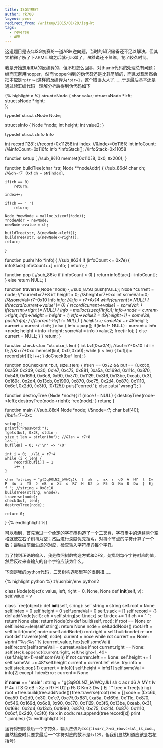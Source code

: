```yaml
---
title: ISG初赛BT
author: rk700
layout: post
redirect_from: /writeup/2015/01/29/isg-bt
tags:
  - reverse
  - ARM
---
```


这道题目是去年ISG初赛的一道ARM逆向题，当时的知识储备还不足以解决。但其实稍微了解了下ARM汇编之后就可以做了，虽然说还不熟练，花了较久时间。

我是开始想用IDA的反编译的，但不知怎么回事，对thumb代码的处理总有问题；继而无奈用hopper，然而hopper得到的伪代码还是比较简陋的，而且发现居然会把本应是`*ptr+=1`这样的反编译为`*ptr=1`，这个错误太大了……于是最后基本还是通过读汇编代码，理解分析后得到伪代码如下

{% highlight c %}
struct sNode {
    char value;
    struct sNode *left;    
    struct sNode *right;    
};

typedef struct sNode Node;

struct sInfo {
    Node *node;
    int height;
    int value2;
}

typedef struct sInfo Info;

int record[128]; //record=0x11258
int index; //&index=0x116f8
int infoCount; //&infoCount=0x116fc
Info *infoStack[]; //infoStack=0x11058

function setup { //sub_8610
    memset(0x11058, 0x0, 0x200);
}

function buildTree(char *str, Node **nodeAddr) { //sub_86d4
    char ch; //&ch=r7+0xf
    ch = str[index];

    if(ch == 0)
        return;

    index++;

    if(ch == ' ')
        return;

    Node *newNode = malloc(sizeof(Node));
    *nodeAddr = newNode;
    newNode->value = ch;

    buildTree(str, &(newNode->left));
    buildTree(str, &(newNode->right));
    return;
}

function push(Info *info) { //sub_8634
    if (infoCount <= 0x7e) {
        infoStack[infoCount++] = info;
    }
    return;
}

function pop { //sub_867c
    if (infoCount > 0) {
        return infoStack[--infoCount];
    }
    else 
        return NULL;
}

function traverse(Node *node) { //sub_8790
    push(NULL);
    Node *current = node; //*current=r7+8
    int height = 0; //&height=r7+0xc
    int someVal = 0; //&someVal=r7+0x10
    Info *info; //*info = r7+0x14
    while(current != NULL) {
        if(record[current->value] != 0) {
            record[current->value] = someVal;
        }
        if(current->right != NULL) {
            info = malloc(sizeof(Info));
            info->node = current->right;
            info->height = height + 1;
            info->value2 = 49*(height+1) + someVal;
            push(info);
        }
        if(current->left != NULL) {
            height++;
            someVal += 48*height;
            current = current->left;
        }
        else {
            info = pop();
            if(info != NULL) {
                current = info->node;
                height = info->height;
                someVal = info->value2;
                free(info);
            }
            else
                current = NULL;
        }
    }
    return;
}

function check(char *str, size_t len) {
    int buf[0xa0/4]; //buf=r7+0x10
    int i = 0; //&i=r7+0xc
    memset(buf, 0x0, 0xa0);
    while (i < len) {
        buf[i] = record[str[i]];
        i++;
    }
    doCheck(buf, len);
}

function doCheck(int *buf, size_t len) {
    if(len == 0x22 && buf == {0xc6b, 0xa59, 0x2d9, 0x30, 0x1e7, 0xc75, 
                            0x881, 0xa5a, 0x169d, 0x111c, 0x870, 0x546, 
                            0x169d, 0x6c8, 0x90, 0x870, 0x1129, 0x3f6, 
                            0x13be, 0xeab, 0x31, 0x169d, 0x2d4, 0x13cb,
                            0x1990, 0x870, 0xc75, 0x2d4, 0x870, 0x1110,
                            0x6cf, 0x2d0, 0x3f0, !0x125}) 
        puts("correct");
    else
        puts("wrong");
}


function destroyTree (Node *node){
    if (node != NULL) {
        destroyTree(node->left);
        destroyTree(node->right);
        free(node);
    }
    return;
}

function main { //sub_88d4
    Node *node; //&node=r7;
    char buf[40]; //buf=r7+0xc

    setup();
    printf("Password:");
    fgets(buf, 0x28, stdin);
    size_t len = strlen(buf); //&len = r7+8
    len--;
    buf[len] = 0; //'\n' => '\0'

    int i = 0;  //&i = r7+4
    while (i < len) {
        record[buf[i]] = 1;
        i++ ;
    }

    char *string = "g{3q9OLNZ_bVWCyJk  l  sh  c  ax  r  d6  A  MY  t  Iv  P  4u  i  TS  Q  eB  n  Xz  o  R7  H  U2  p  F5  G  Km  8  Dw  }  Ej  f "; //string = 0x8c10
    buildTree(string, &node); 
    traverse(node);
    check(buf, len);
    destroyTree(node);

    return 0;
}
{% endhighlight %}

可以看到，首先通过一个给定的字符串构造了一个二叉树，字符串中的连续两个空格就使左右子树均为空；然后进行深度优先搜索，对每个节点的字符计算了一个数；最后由前面生成的对应，检查输入字符串的每个字符。

为了找到正确的输入，我是依照树的构造方式和DFS，先找到每个字符对应的值，然后反过来查输入的各个字符应该为什么。

下面是我的python代码，二叉树构造那里写的很别扭……

{% highlight python %}
#!/usr/bin/env python2

class Node(object):
    value, left, right = 0, None, None
    def __init__(self, v):
        self.value = v

class Tree(object):
    def __init__(self, string):
        self.string = string
        self.root = None
        self.index = 0
        self.height = 0
        self.someVal = 0
        self.stack = []
        self.record = {}
    def addNode(self):
        ch = self.string[self.index]
        self.index += 1
        if ch == " ":
            return None
        else:
            return Node(ch)
    def build(self, root):
        if root == None or self.index>=len(self.string):
            return None
        node = self.addNode()
        root.left = self.build(node)
        node = self.addNode()
        root.right = self.build(node)
        return root
    def traverse(self, node):
        current = node
        while not current == None:
            #print "%s:%s" % (current.value, hex(self.someVal))
            self.record[self.someVal] = current.value
            if not current.right == None:
                self.stack.append((current.right, self.height+1, 49*(self.height+1)+self.someVal))
            if not current.left == None:
                self.height += 1
                self.someVal += 48*self.height
                current = current.left
            else:
                try:
                    info = self.stack.pop(-1)
                    current = info[0]
                    self.height = info[1]
                    self.someVal = info[2]
                except IndexError:
                    current = None


if __name__ == "__main__":
    string = "g{3q9OLNZ_bVWCyJk  l  sh  c  ax  r  d6  A  MY  t  Iv  P  4u  i  TS  Q  eB  n  Xz  o  R7  H  U2  p  F5  G  Km  8  Dw  }  Ej  f     "
    tree = Tree(string)
    root = tree.build(tree.addNode())
    tree.traverse(root)
    res = []
    code = (0xc6b, 0xa59, 0x2d9, 0x30, 0x1e7, 0xc75,0x881, 0xa5a, 0x169d, 0x111c, 0x870, 0x546, 0x169d, 0x6c8, 0x90, 0x870, 0x1129, 0x3f6, 0x13be, 0xeab, 0x31, 0x169d, 0x2d4, 0x13cb, 0x1990, 0x870, 0xc75, 0x2d4, 0x870, 0x1110, 0x6cf, 0x2d0, 0x3f0)
    for x in code:
        res.append(tree.record[x])
    print ''.join(res)
{% endhighlight %}

运行得到除最后一个字符外，输入应该为`ISG{8in4rY_7re3_tRavEr5Al_i5_CoOL`。虽然检查时只要求最后一个字符对应的数不是`0x125`，但我们显然知道应该是右花括号`}`
